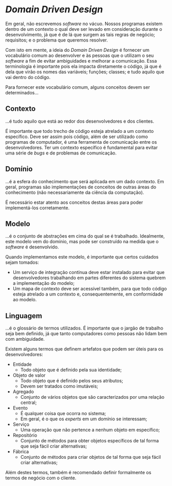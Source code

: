 # _Domain Driven Design_

Em geral, não escrevemos _software_ no vácuo. Nossos programas existem dentro de
um contexto o qual deve ser levado em consideração durante o desenvolvimento,
já que é de lá que surgem as tais regras de negócio; requisitos; e o problema
que queremos resolver.

Com isto em mente, a ideia do _Domain Driven Design_ é fornecer um vocabulário
comum ao desenvolver e às pessoas que o utilizam o seu _software_ a fim de
evitar ambiguidades e melhorar a comunicação. Essa terminologia é importante pois ela impacta diretamente o código, já que é dela que virão os nomes das variáveis; funções; classes; e tudo aquilo que vai dentro do código.

Para fornecer este vocabulário comum, alguns conceitos devem ser determinados...

## Contexto

...é tudo aquilo que está ao redor dos desenvolvedores e dos clientes.

É importante que todo trecho de código esteja atrelado a um contexto específico.
Deve ser assim pois código, além de ser utilizado como programas de computador,
é uma ferramenta de comunicação entre os desenvolvedores. Ter um contexto
específico é fundamental para evitar uma série de _bugs_ e de problemas
de comunicação.

## Domínio

...é a esfera do conhecimento que será aplicada em um dado contexto.
Em geral, programas são implementações de conceitos de outras áreas do
conhecimento (não necessariamente da ciência da computação).

É necessário estar atento aos conceitos destas áreas para poder implementá-los corretamente.

## Modelo

...é o conjunto de abstrações em cima do qual se é trabalhado.
Idealmente, este modelo vem do domínio, mas pode ser construído na medida que o
_software_ é desenvolvido.

Quando implementamos este modelo, é importante que certos cuidados sejam
tomados:

- Um serviço de integração contínua deve estar instalado para evitar que
  desenvolvedores trabalhando em partes diferentes do sistema quebrem a
  implementação do modelo;
- Um mapa de contexto deve ser acessível também, para que todo código esteja
  atrelado a um contexto e, consequentemente, em conformidade ao modelo.

## Linguagem

...é o glossário de termos utilizados. É importante que o jargão de
trabalho seja bem definido, já que tanto computadores como pessoas
não lidam bem com ambiguidade.

Existem alguns termos que definem artefatos que podem ser úteis para os
desenvolvedores:

- Entidade
  - Todo objeto que é definido pela sua identidade;
- Objeto de valor
  - Todo objeto que é definido pelos seus atributos;
  - Devem ser tratados como imutáveis;
- Agregado
  - Conjunto de vários objetos que são caracterizados por uma relação central;
- Evento
  - É qualquer coisa que ocorra no sistema;
  - Em geral, é o que os _experts_ em um domínio se interessam;
- Serviço
  - Uma operação que não pertence a nenhum objeto em específico;
- Repositório
  - Conjunto de métodos para obter objetos específicos de tal forma que seja fácil criar alternativas;
- Fábrica
  - Conjunto de métodos para criar objetos de tal forma que seja fácil criar alternativas;

Além destes termos, também é recomendado definir formalmente os termos de negócio com o cliente.
